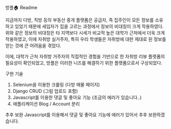 방플🏠 Readme

지금까지 다방, 직방 등의 부동산 중개 플랫폼은 공급자, 즉 집주인이 모든 정보를 소유하고 있었기 때문에 세입자가 집을 고르는 과정에서 정보의 비대칭이 크게 작용하였다.
위와 같은 정보의 비대칭은 타 지역보다 시세가 비교적 높은 대학가 근처에서 더욱 크게 작용하였고, 이에 자취방 실거주자, 특히 우리 학생들은 자취방에 대한 제대로 된 정보를 얻는 것에 큰 어려움을 겪었다. 

이에, 대학가 근처 자취방 거주자의 직접적인 경험을 기반으로 한 자취방 리뷰 플랫폼의 필요성이 확인되었고, 방플은 이러한 니즈를 해결하기 위한 플랫폼으로서 구상되었다. 


구현 기술
1. Selenium을 이용한 크롤링 (다방 매물 페이지)
2. Django CRUD (그림 업로드 포함)
3. Javascript를 이용한 댓글 및 좋아요 기능 (조금의 에러가 있습니다..)
4. 애플리케이션 Blog / Account 분리

추후 보완
Javascript를 이용해서 댓글 및 좋아요 기능에 에러가 있어서 추후 보완하겠습니다.
